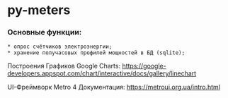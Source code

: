 # py-meters

### Основные функции:
	* опрос счётчиков электроэнергии;
	* хранение получасовых профилей мощностей в БД (sqlite);
  
Построения Графиков Google Charts:
https://google-developers.appspot.com/chart/interactive/docs/gallery/linechart

UI-Фреймворк Metro 4 Документация:
https://metroui.org.ua/intro.html
